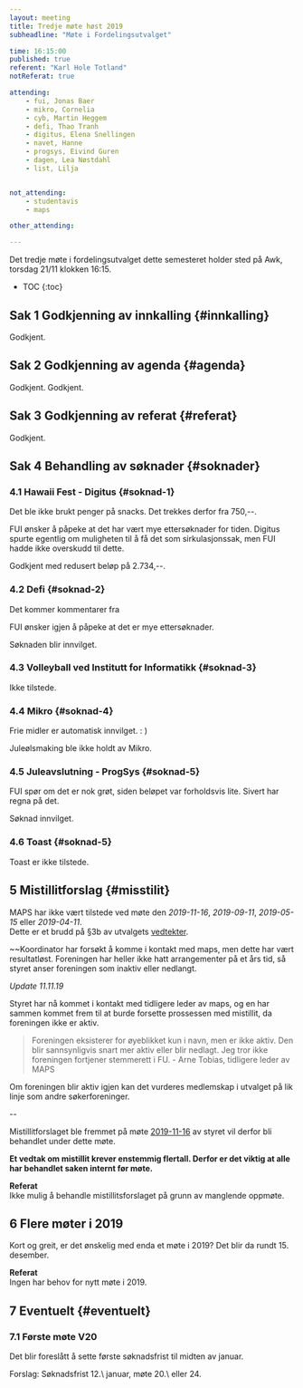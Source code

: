 ```yaml
---
layout: meeting
title: Tredje møte høst 2019
subheadline: "Møte i Fordelingsutvalget"

time: 16:15:00
published: true
referent: "Karl Hole Totland"
notReferat: true

attending:
    - fui, Jonas Baer
    - mikro, Cornelia
    - cyb, Martin Heggem
    - defi, Thao Tranh
    - digitus, Elena Snellingen
    - navet, Hanne
    - progsys, Eivind Guren
    - dagen, Lea Nøstdahl
    - list, Lilja


not_attending:
    - studentavis
    - maps

other_attending:

---
```


Det tredje møte i fordelingsutvalget dette semesteret holder sted på Awk, torsdag 21/11 klokken 16:15.

* TOC
{:toc}

## Sak 1 Godkjenning av innkalling {#innkalling}

Godkjent.

## Sak 2 Godkjenning av agenda {#agenda}

Godkjent.
Godkjent.

## Sak 3 Godkjenning av referat {#referat}

Godkjent.

## Sak 4 Behandling av søknader {#soknader}

### 4.1 Hawaii Fest - Digitus  {#soknad-1}

Det ble ikke brukt penger på snacks. Det trekkes derfor fra 750,--.

FUI ønsker å påpeke at det har vært mye ettersøknader for tiden. Digitus spurte egentlig om muligheten til å få det som sirkulasjonssak, men FUI hadde ikke overskudd til dette.

Godkjent med redusert beløp på 2.734,--.

### 4.2 Defi  {#soknad-2}

Det kommer kommentarer fra 

FUI ønsker igjen å påpeke at det er mye ettersøknader.

Søknaden blir innvilget.

### 4.3 Volleyball ved Institutt for Informatikk  {#soknad-3}

Ikke tilstede.

### 4.4 Mikro  {#soknad-4}

Frie midler er automatisk innvilget. : )

Juleølsmaking ble ikke holdt av Mikro.

### 4.5 Juleavslutning - ProgSys  {#soknad-5}

FUI spør om det er nok grøt, siden beløpet var forholdsvis lite. Sivert har regna på det.

Søknad innvilget.

### 4.6 Toast  {#soknad-5}

Toast er ikke tilstede.

## 5 Mistillitforslag {#misstilit}

MAPS har ikke vært tilstede ved møte den *2019-11-16*, *2019-09-11*, *2019-05-15* eller *2019-04-11*.  
Dette er et brudd på §3b av utvalgets [vedtekter](https://fordelingsutvalget.org/vedtekter/).

 ~~Koordinator har forsøkt å komme i kontakt med maps, men dette har vært resultatløst. Foreningen har heller ikke hatt arrangementer på et års tid, så styret anser foreningen som inaktiv eller nedlangt.  

*Update 11.11.19*

Styret har nå kommet i kontakt med tidligere leder av maps, og en har sammen kommet frem til at burde forsette prossessen med mistillit, da foreningen ikke er aktiv. 

> Foreningen eksisterer for øyeblikket kun i navn, men er ikke aktiv. Den blir sannsynligvis snart mer aktiv eller blir nedlagt. Jeg tror ikke foreningen fortjener stemmerett i FU. - Arne Tobias, tidligere leder av MAPS

Om foreningen blir aktiv igjen kan det vurderes medlemskap i utvalget på lik linje som andre søkerforeninger. 

--

Mistillitforslaget ble fremmet på møte [2019-11-16](https://fordelingsutvalget.org/posts/2019/2019-10-16-Andre_m%C3%B8te_h%C3%B8st/#misstilit) av styret vil derfor bli behandlet under dette møte.

**Et vedtak om mistillit krever enstemmig flertall. Derfor er det viktig at alle har behandlet saken internt før møte.** 

**Referat**  
Ikke mulig å behandle mistillitsforslaget på grunn av manglende oppmøte.

## 6 Flere møter i 2019
Kort og greit, er det ønskelig med enda et møte i 2019? Det blir da rundt 15. desember.

**Referat**  
Ingen har behov for nytt møte i 2019.

## 7 Eventuelt {#eventuelt}

### 7.1 Første møte V20

Det blir foreslått å sette første søknadsfrist til midten av januar.

Forslag: Søknadsfrist 12.\ januar, møte 20.\ eller 24.
